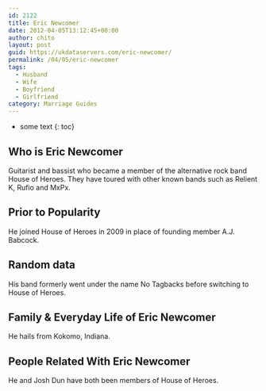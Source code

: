 ```yaml
---
id: 2122
title: Eric Newcomer
date: 2012-04-05T13:12:45+00:00
author: chito
layout: post
guid: https://ukdataservers.com/eric-newcomer/
permalink: /04/05/eric-newcomer
tags:
  - Husband
  - Wife
  - Boyfriend
  - Girlfriend
category: Marriage Guides
---
```


* some text
{: toc}


## Who is  Eric Newcomer
                  
                  
                  
Guitarist and bassist who became a member of the alternative rock band House of Heroes. They have toured with other known bands such as Relient K, Rufio and MxPx.
                  
                
                
                
## Prior to Popularity 
                  
                  
                  
He joined House of Heroes in 2009 in place of founding member A.J. Babcock.
                  
                
                
                
## Random data 
                  
                  
                  
His band formerly went under the name No Tagbacks before switching to House of Heroes.
                  
                
                
                
## Family & Everyday Life of Eric Newcomer
                  
                  
                  
He hails from Kokomo, Indiana.
                  
                
                
                
## People Related With  Eric Newcomer
                  
                  
                  
He and Josh Dun have both been members of House of Heroes.
                  
                
              
            
          
          
          
    
    
  
